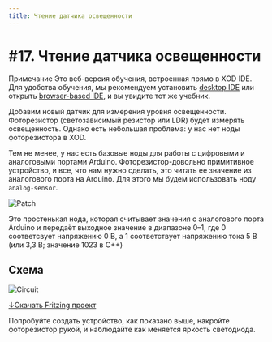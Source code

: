 ```yaml
---
title: Чтение датчика освещенности
---
```


# #17. Чтение датчика освещенности

<div class="ui segment note">
<span class="ui ribbon label">Примечание</span>
Это веб-версия обучения, встроенная прямо в XOD IDE.
Для удобства обучения, мы рекомендуем установить
<a href="/downloads/">desktop IDE</a> или открыть
<a href="/ide/">browser-based IDE</a>, и вы увидите тот же учебник.
</div>


Добавим новый датчик для измерения уровня освещенности. Фоторезистор
(светозависимый резистор или LDR) будет измерять освещенность. 
Однако есть небольшая проблема: у нас нет ноды фоторезистора в XOD.

Тем не менее, у нас есть базовые ноды для работы с цифровыми и аналоговыми портами
Arduino. Фоторезистор-довольно примитивное устройство, и все, что нам нужно сделать, это
читать ее значение из аналогового порта на Arduino. Для этого мы будем использовать
ноду `analog-sensor`.

![Patch](./patch.png)

Это простенькая нода, которая считывает значения с аналогового порта Arduino и передаёт выходное значение в диапазоне 0–1, 
где 0 соответсвует напряжению 0 В, а 1 соответствует напряжению тока 5 В (или 3,3 В; значение 1023 в C++)
## Схема

![Circuit](./circuit.fz.png)

[↓Скачать Fritzing проект](./circuit.fzz)

Попробуйте создать устройство, как показано выше, накройте фоторезистор рукой,
и наблюдайте как меняется яркость светодиода.
